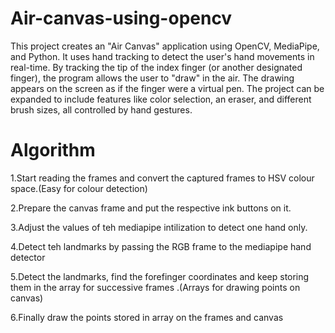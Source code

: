 # Air-canvas-using-opencv

This project creates an "Air Canvas" application using OpenCV, MediaPipe, and Python.  It uses hand tracking to detect the user's hand movements in real-time. By tracking the tip of the index finger (or another designated finger), the program allows the user to "draw" in the air. The drawing appears on the screen as if the finger were a virtual pen.  The project can be expanded to include features like color selection, an eraser, and different brush sizes, all controlled by hand gestures.

# Algorithm

1.Start reading the frames and convert the captured frames to HSV colour space.(Easy for colour detection)

2.Prepare the canvas frame and put the respective ink buttons on it.

3.Adjust the values of teh mediapipe intilization to detect one hand only.

4.Detect teh landmarks by passing the RGB frame to the mediapipe hand detector

5.Detect the landmarks, find the forefinger coordinates and keep storing them in the array for successive frames .(Arrays for drawing points on canvas)

6.Finally draw the points stored in array on the frames and canvas 

